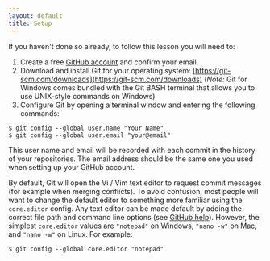 ```yaml
---
layout: default
title: Setup
---
```


If you haven't done so already, to follow this lesson you will need to:

1. Create a free [GitHub account](https://github.com/join) and confirm your email.
2. Download and install Git for your operating system: [https://git-scm.com/downloads](https://git-scm.com/downloads) (*Note:* Git for Windows comes bundled with the Git BASH terminal that allows you to use UNIX-style commands on Windows)
3. Configure Git by opening a terminal window and entering the following commands:

~~~
$ git config --global user.name "Your Name"
$ git config --global user.email "your@email"
~~~


This user name and email will be recorded with each commit in the history of your repositories. 
The email address should be the same one you used when setting up your GitHub account.

By default, Git will open the Vi / Vim text editor to request commit messages (for example when merging conflicts).
To avoid confusion, most people will want to change the default editor to something more familiar using the `core.editor` config. 
Any text editor can be made default by adding the correct file path and command line options (see [GitHub help](https://help.github.com/articles/associating-text-editors-with-git/)). 
However, the simplest `core.editor` values are `"notepad"` on Windows,  `"nano -w"` on Mac, and `"nano -w"` on Linux. 
For example:

~~~
$ git config --global core.editor "notepad"
~~~

